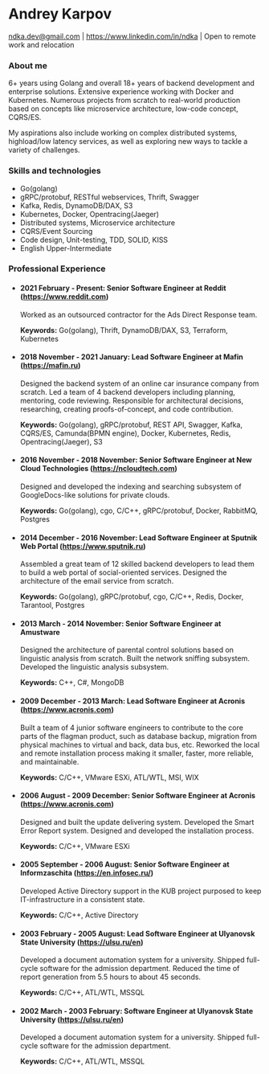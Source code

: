 # Andrey Karpov
ndka.dev@gmail.com | https://www.linkedin.com/in/ndka | Open to remote work and relocation
### About me
6+ years using Golang and overall 18+ years of backend development and enterprise solutions. Extensive experience working with Docker and Kubernetes. Numerous projects from scratch to real-world production based on concepts like microservice architecture, low-code concept, CQRS/ES.

My aspirations also include working on complex distributed systems, highload/low latency services, as well as exploring new ways to tackle a variety of challenges.

### Skills and technologies
- Go(golang)
- gRPC/protobuf, RESTful webservices, Thrift, Swagger
- Kafka, Redis, DynamoDB/DAX, S3
- Kubernetes, Docker, Opentracing(Jaeger)
- Distributed systems, Microservice architecture
- CQRS/Event Sourcing
- Code design, Unit-testing, TDD, SOLID, KISS
- English Upper-Intermediate

### Professional Experience
* #### 2021 February - Present: Senior Software Engineer at Reddit (https://www.reddit.com)
  Worked as an outsourced contractor for the Ads Direct Response team.

  **Keywords:** Go(golang), Thrift, DynamoDB/DAX, S3, Terraform, Kubernetes

* #### 2018 November - 2021 January: Lead Software Engineer at Mafin (https://mafin.ru)
  Designed the backend system of an online car insurance company from scratch. Led a team of 4 backend developers including planning, mentoring, code reviewing. Responsible for architectural decisions, researching, creating proofs-of-concept, and code contribution.

  **Keywords:** Go(golang), gRPC/protobuf, REST API, Swagger, Kafka, CQRS/ES, Camunda(BPMN engine), Docker, Kubernetes, Redis, Opentracing(Jaeger), S3

* #### 2016 November - 2018 November: Senior Software Engineer at New Cloud Technologies (https://ncloudtech.com)
  Designed and developed the indexing and searching subsystem of GoogleDocs-like solutions for private clouds.

  **Keywords:** Go(golang), cgo, C/C++, gRPC/protobuf, Docker, RabbitMQ, Postgres

* #### 2014 December - 2016 November: Lead Software Engineer at Sputnik Web Portal (https://www.sputnik.ru)
  Assembled a great team of 12 skilled backend developers to lead them to build a web portal of social-oriented services. Designed the architecture of the email service from scratch.

  **Keywords:** Go(golang), gRPC/protobuf, cgo, C/C++, Redis, Docker, Tarantool, Postgres

* #### 2013 March - 2014 November: Senior Software Engineer at Amustware
  Designed the architecture of parental control solutions based on linguistic analysis from scratch. Built the network sniffing subsystem. Developed the linguistic analysis subsystem.

  **Keywords:** C++, C#, MongoDB

* #### 2009 December - 2013 March: Lead Software Engineer at Acronis (https://www.acronis.com)
  Built a team of 4 junior software engineers to contribute to the core parts of the flagman product, such as database backup, migration from physical machines to virtual and back, data bus, etc. Reworked the local and remote installation process making it smaller, faster, more reliable, and maintainable.

  **Keywords:** C/C++, VMware ESXi, ATL/WTL, MSI, WIX

* #### 2006 August - 2009 December: Senior Software Engineer at Acronis (https://www.acronis.com)
  Designed and built the update delivering system. Developed the Smart Error Report system. Designed and developed the installation process.

  **Keywords:** C/C++, VMware ESXi

* #### 2005 September - 2006 August: Senior Software Engineer at Informzaschita (https://en.infosec.ru/)
  Developed Active Directory support in the KUB project purposed to keep IT-infrastructure in a consistent state.

  **Keywords:** C/C++, Active Directory

* #### 2003 February - 2005 August: Lead Software Engineer at Ulyanovsk State University (https://ulsu.ru/en)
  Developed a document automation system for a university. Shipped full-cycle software for the admission department. Reduced the time of report generation from 5.5 hours to about 45 seconds.

  **Keywords:** C/C++, ATL/WTL, MSSQL

* #### 2002 March - 2003 February: Software Engineer at Ulyanovsk State University (https://ulsu.ru/en)
  Developed a document automation system for a university. Shipped full-cycle software for the admission department.

  **Keywords:** C/C++, ATL/WTL, MSSQL

